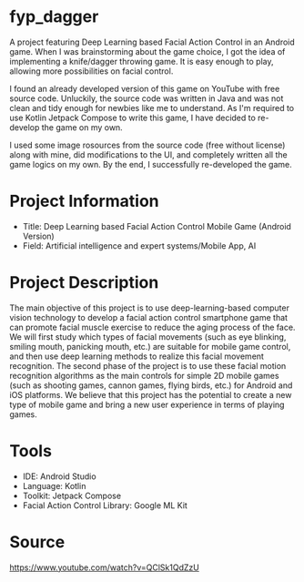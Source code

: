 # fyp_dagger
A project featuring Deep Learning based Facial Action Control in an Android game. When I was brainstorming about the game choice, I got the idea of implementing a knife/dagger throwing game. It is easy enough to play, allowing more possibilities on facial control.

I found an already developed version of this game on YouTube with free source code. Unluckily, the source code was written in Java and was not clean and tidy enough for newbies like me to understand. As I'm required to use Kotlin Jetpack Compose to write this game, I have decided to re-develop the game on my own. 

I used some image rosources from the source code (free without license) along with mine, did modifications to the UI, and completely written all the game logics on my own. By the end, I successfully re-developed the game.

# Project Information
- Title: Deep Learning based Facial Action Control Mobile Game (Android Version)
- Field: Artificial intelligence and expert systems/Mobile App, AI

# Project Description
The main objective of this project is to use deep-learning-based computer vision technology to develop a facial action control smartphone game that can promote facial muscle exercise to reduce the aging process of the face. We will first study which types of facial movements (such as eye blinking, smiling mouth, panicking mouth, etc.) are suitable for mobile game control, and then use deep learning methods to realize this facial movement recognition. The second phase of the project is to use these facial motion recognition algorithms as the main controls for simple 2D mobile games (such as shooting games, cannon games, flying birds, etc.) for Android and iOS platforms. We believe that this project has the potential to create a new type of mobile game and bring a new user experience in terms of playing games.

# Tools
- IDE: Android Studio
- Language: Kotlin
- Toolkit: Jetpack Compose
- Facial Action Control Library: Google ML Kit

# Source
https://www.youtube.com/watch?v=QClSk1QdZzU